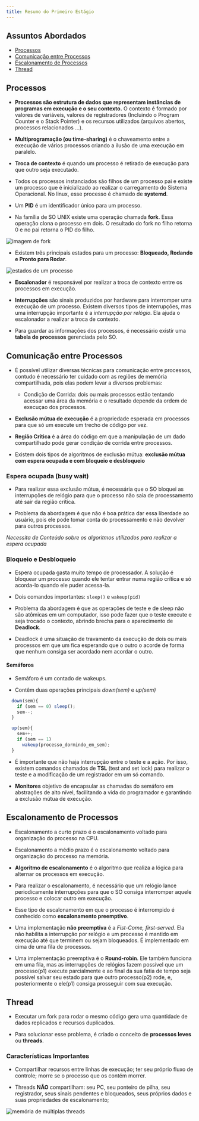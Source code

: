 ```yaml
---
title: Resumo do Primeiro Estágio
---
```


## Assuntos Abordados
- [Processos](#processos)
- [Comunicação entre Processos](#comunicacao)
- [Escalonamento de Processos](#escalonamento)
- [Thread](#thread)

## Processos

- **Processos são estrutura de dados que representam instâncias de programas em execução e o seu contexto.**
O contexto é formado por valores de variáveis, valores de registradores (Incluindo o Program Counter e 
o Stack Pointer) e os recursos utilizados (arquivos abertos, processos relacionados ...).

- **Multiprogramação (ou time-sharing)** é o chaveamento entre a execução de vários processos criando a ilusão
de uma execução em paralelo. 

- **Troca de contexto** é quando um processo é retirado de execução para que outro seja executado.

- Todos os processos instanciados são filhos de um processo pai e existe um processo que é inicializado
ao realizar o carregamento do Sistema Operacional. No linux, esse processo é chamado de **systemd**.

- Um **PID** é um identificador único para um processo.

- Na família de SO UNIX existe uma operação chamada **fork**. Essa operação clona o processo em dois. O
resultado do fork no filho retorna 0 e no pai retorna o PID do filho.

![imagem de fork](https://www.ppgia.pucpr.br/~laplima/ensino/so/materia/images/ps-fork.png)

- Existem três principais estados para um processo: **Bloqueado, Rodando e Pronto para Rodar**.

![estados de um processo](https://www.ppgia.pucpr.br/~laplima/ensino/so/materia/images/ps-estados.png)

- **Escalonador** é responsável por realizar a troca de contexto entre os processos em execução.

- **Interrupções** são sinais produzidos por hardware para interromper uma execução de um processo.
Existem diversos tipos de interrupções, mas uma interrupção importante é a *interrupção por relógio*.
Ela ajuda o escalonador a realizar a troca de contexto.

- Para guardar as informações dos processos, é necessário existir uma **tabela de processos** gerenciada
pelo SO.

## Comunicação entre Processos

- É possível utilizar diversas técnicas para comunicação entre processos, contudo é necessário
ter cuidado com as regiões de memória compartilhada, pois elas podem levar a diversos problemas:
  * Condição de Corrida: dois ou mais processos estão tentando acessar uma área da memória e o resultado
  depende da ordem de execuçao dos processos.
  
- **Exclusão mútua de execução** é a propriedade esperada em processos para que só um execute um trecho
de código por vez.

- **Região Crítica** é a área do código em que a manipulação de um dado compartilhado pode gerar 
condição de corrida entre processos.

- Existem dois tipos de algoritmos de exclusão mútua: **exclusão mútua com espera ocupada e com bloqueio e desbloqueio**

### Espera ocupada (busy wait)

- Para realizar essa exclusão mútua, é necessária que o SO bloquei as interrupções de relógio para
que o processo não saia de processamento até sair da região crítica.

- Problema da abordagem é que não é boa prática dar essa liberdade ao usuário, pois ele pode
tomar conta do processamento e não devolver para outros processos.

*Necessita de Conteúdo sobre os algoritmos utilizados para realizar a espera ocupada*

### Bloqueio e Desbloqueio

- Espera ocupada gasta muito tempo de processador. A solução é bloquear um processo quando ele tentar
entrar numa região crítica e só acorda-lo quando ele puder acessa-la.

- Dois comandos importantes: `sleep()` e `wakeup(pid)`

- Problema da abordagem é que as operações de teste e de sleep não são atômicas em um computador,
isso pode fazer que o teste execute e seja trocado o contexto, abrindo brecha para o aparecimento de
**Deadlock**.

- Deadlock é uma situação de travamento da execução de dois ou mais processos em que um fica esperando
que o outro o acorde de forma que nenhum consiga ser acordado nem acordar o outro.

#### Semáforos

- Semáforo é um contado de wakeups.

- Contêm duas operações principais *down(sem)* e *up(sem)*
```javascript
  down(sem){
    if (sem == 0) sleep();
    sem--;
  }
```

```javascript
  up(sem){
    sem++;
    if (sem == 1)
      wakeup(processo_dormindo_em_sem);
  }
```

- É importante que não haja interrupção entre o teste e a ação. Por isso, existem comandos chamados de
**TSL** (test and set lock) para realizar o teste e a modificação de um registrador em um só comando.

- **Monitores** objetivo de encapsular as chamadas do semáforo em abstrações de alto nível, facilitando a vida do programador e garantindo a exclusão mútua de execução.

## Escalonamento de Processos

- Escalonamento a curto prazo é o escalonamento voltado para organização do processo na CPU.

- Escalonamento a médio prazo é o escalonamento voltado para organização do processo na memória.

- **Algoritmo de escalonamento** é o algoritmo que realiza a lógica para alternar os processos em
execução.

- Para realizar o escalonamento, é necessário que um relógio lance periodicamente interrupções para
que o SO consiga interromper aquele processo e colocar outro em execução.

- Esse tipo de escalonamento em que o processo é interrompido é conhecido como **escalonamento preemptivo**.

- Uma implementação **não preemptiva** é a *Fist-Come, first-served*. Ela não habilita a interrupção
por relógio e um processo é mantido em execução até que terminem ou sejam bloqueados. É implementado
em cima de uma fila de processos.

- Uma implementação preemptiva é o **Round-robin**. Ele também funciona em uma fila, mas as interrupções
de relógios fazem possível que um processo(p1) execute parcialmente e ao final da sua fatia de tempo seja
possível salvar seu estado para que outro processo(p2) rode, e, posteriormente o ele(p1) consiga prosseguir com
sua execução.

## Thread

- Executar um fork para rodar o mesmo código gera uma quantidade de dados replicados e recursos duplicados.

- Para solucionar esse problema, é criado o conceito de **processos leves** ou **threads**.

### Características Importantes

 - Compartilhar recursos entre linhas de execução; ter seu próprio fluxo de controle; morre se o 
 processo que os contém morrer.
 
 - Threads **NÃO** compartilham: seu PC, seu ponteiro de pilha, seu registrador, seus sinais pendentes e bloqueados,
 seus próprios dados e suas propriedades de escalonamento;
 
 ![memória de múltiplas threads](https://www.ppgia.pucpr.br/~laplima/ensino/so/materia/images/ps-modelo_threads.png)
 
